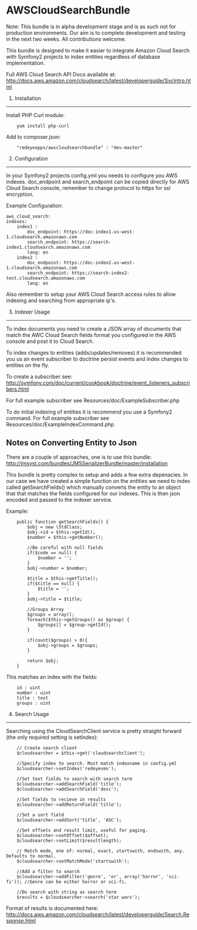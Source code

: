AWSCloudSearchBundle
====================
Note: This bundle is in alpha development stage and is as such not for production environments. Our aim is to complete development and testing in the next two weeks. All contributions welcome.

This bundle is designed to make it easier to integrate Amazon Cloud Search with Symfony2 projects to index entities regardless of database implementation.

Full AWS Cloud Search API Doco available at:
http://docs.aws.amazon.com/cloudsearch/latest/developerguide/SvcIntro.html

1) Installation
---------------
Install PHP Curl module:

        yum install php-curl

Add to composer.json:

        "redeyeapps/awscloudsearchbundle" : "dev-master"

2) Configuration
---------------
In your Symfony2 projects config.yml you needs to configure you AWS indexes. 
doc_endpoint and search_endpoint can be copied directly for AWS Cloud Search console, remember to change protocol to https for ssl encryption.

Example Configuration:

	aws_cloud_search: 
    indexes: 
        index1 :
            doc_endpoint: https://doc-index1.us-west-1.cloudsearch.amazonaws.com
            search_endpoint: https://search-index1.cloudsearch.amazonaws.com
            lang: en
        index2 :
            doc_endpoint: https://doc-index2.us-west-1.cloudsearch.amazonaws.com
            search_endpoint: https://search-index2-test.cloudsearch.amazonaws.com
            lang: en

Also remember to setup your AWS Cloud Search access rules to allow indexing and searching from appropriate ip's. 

3) Indexer Usage
--------------
To index documents you need to create a JSON array of documents that match the AWC Cloud Search fields format you configured in the AWS console and post it to Cloud Search.

To index changes to entities (adds/updates/removes) it is recommended you us an event subscriber to doctrine persist events and index changes to entities on the fly.

To create a subscriber see:
http://symfony.com/doc/current/cookbook/doctrine/event_listeners_subscribers.html

For full example subscriber see Resources/doc/ExampleSubscriber.php
        
To do initial indexing of entities it is recommend you use a Symfony2 command.
For full example subscriber see Resources/doc/ExampleIndexCommand.php

## Notes on Converting Entity to Json
There are a couple of approaches, one is to use this bundle:
http://jmsyst.com/bundles/JMSSerializerBundle/master/installation

This bundle is pretty complex to setup and adds a few extra depenacies. In our case we have created a simple function on the entities we need to index called getSearchFields() which manually converts the entity to an object that that matches the fields configured for our indexes. This is then json encoded and passed to the indexer service.

Example:

        public function getSearchFields() {
            $obj = new \StdClass;
            $obj->id = $this->getId();
            $number = $this->getNumber();

            //Be careful with null fields
            if($code == null) {
                $number = '';
            }
            $obj->number = $number;

            $title = $this->getTitle();
            if($title == null) {
                $title = '';
            }
            $obj->title = $title;

            //Groups Array
            $groups = array();
            foreach($this->getGroups() as $group) {
                $groups[] = $group->getId();
            }

            if(count($groups) > 0){
                $obj->groups = $groups;
            }

            return $obj;
        }

This matches an index with the fields:

        id : uint
        number : uint
        title : text
        groups : uint

4) Search Usage
--------------
Searching using the CloudSearchClient service is pretty straight forward (the only required setting is setIndex):

        // Create search client
        $cloudsearcher = $this->get('cloudsearchclient');

        //Specify index to search. Must match indexname in config.yml
        $cloudsearcher->setIndex('redeyevms');

        //Set text fields to search with search term
        $cloudsearcher->addSearchField('title');
        $cloudsearcher->addSearchField('desc');

        //Set fields to recieve in results
        $cloudsearcher->addReturnField('title');

        //Set a sort field
        $cloudsearcher->addSort('title', 'ASC');

        //Set offsets and result limit, useful for paging.
        $cloudsearcher->setOffset($offset);
        $cloudsearcher->setLimit($resultlength);

        // Match mode, one of: normal, exact, startswith, endswith, any. Defaults to normal.
        $cloudsearcher->setMatchMode('startswith');

        //Add a filter to search
        $cloudsearcher->addFilter('genre', 'or', array('horror', 'sci-fi')); //Genre can be either horror or sci-fi.

        //Do search with string as search term
        $results = $cloudsearcher->search('star wars');      


Format of results is documented here:
http://docs.aws.amazon.com/cloudsearch/latest/developerguide/Search.Response.html



